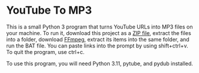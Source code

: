 # YouTube To MP3

This is a small Python 3 program that turns YouTube URLs into MP3 files on your machine. To run it, download this project as a [ZIP file](https://github.com/KINGTUT10101/YouTube-To-MP3/archive/refs/heads/main.zip), extract the files into a folder, download [FFmpeg](https://ffmpeg.org/download.html#build-windows), extract its items into the same folder, and run the BAT file. You can paste links into the prompt by using shift+ctrl+v. To quit the program, use ctrl+c.

To use this program, you will need Python 3.11, pytube, and pydub installed.
